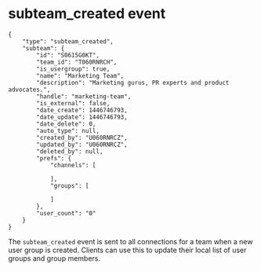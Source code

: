 # subteam_created event

    {
        "type": "subteam_created",
        "subteam": {
            "id": "S0615G0KT",
            "team_id": "T060RNRCH",
            "is_usergroup": true,
            "name": "Marketing Team",
            "description": "Marketing gurus, PR experts and product advocates.",
            "handle": "marketing-team",
            "is_external": false,
            "date_create": 1446746793,
            "date_update": 1446746793,
            "date_delete": 0,
            "auto_type": null,
            "created_by": "U060RNRCZ",
            "updated_by": "U060RNRCZ",
            "deleted_by": null,
            "prefs": {
                "channels": [

                ],
                "groups": [

                ]
            },
            "user_count": "0"
        }
    }

The `subteam_created` event is sent to all connections for a team when
a new user group is created. Clients can use this to update their local
list of user groups and group members.
